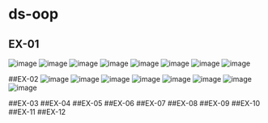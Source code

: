 # ds-oop
## EX-01
![image](https://github.com/user-attachments/assets/0a764aee-f2a6-439b-8dd2-83ef8f0821a7)
![image](https://github.com/user-attachments/assets/0f4d5358-bda8-4c61-9a10-c216799841d8)
![image](https://github.com/user-attachments/assets/b5fc00ea-b477-4ece-bb4b-9c8ef9dd8a25)
![image](https://github.com/user-attachments/assets/c128d18f-2f33-46b2-8dc5-6523d4f48266)
![image](https://github.com/user-attachments/assets/5e8f7a20-e5e6-48f8-a07b-1812813bda9b)
![image](https://github.com/user-attachments/assets/65959363-dc3d-46b5-bf44-267b897fc135)
![image](https://github.com/user-attachments/assets/28df941e-1044-45f3-82a1-d94bc6786fd7)
![image](https://github.com/user-attachments/assets/6fdf96bd-714b-42d0-9cea-481b92f1031c)

##EX-02
![image](https://github.com/user-attachments/assets/d865af5b-3f16-4834-8150-bf888d2f702f)
![image](https://github.com/user-attachments/assets/8c0b6a7c-5253-4832-8f3e-825b859fcdb6)
![image](https://github.com/user-attachments/assets/9b037083-92a1-4994-915b-c0be0e431ef9)
![image](https://github.com/user-attachments/assets/f4d0ef7d-4efc-4cde-8444-dd603d4d65c1)
![image](https://github.com/user-attachments/assets/0d6b7a75-9c1a-4ee0-b802-23149c7481ea)
![image](https://github.com/user-attachments/assets/b7b4a9cb-6d87-4b14-8fcb-683475dec16f)
![image](https://github.com/user-attachments/assets/5c2d3a21-07dc-4ea3-8825-c16d362ec720)
![image](https://github.com/user-attachments/assets/c567a07c-a51c-4f55-a658-2f599b483c15)

##EX-03
##EX-04
##EX-05
##EX-06
##EX-07
##EX-08
##EX-09
##EX-10
##EX-11
##EX-12





